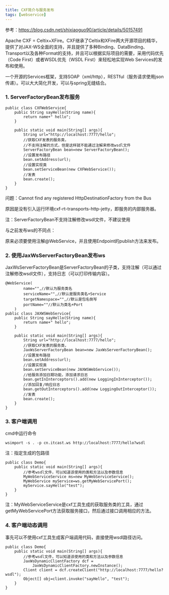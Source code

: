 ```yaml
---
title: CXF简介与服务发布
tags: [webservice]
---
```


参考：https://blog.csdn.net/shixiaoguo90/article/details/50157491

Apache CXF = Celtix+XFire。CXF继承了Celtix和XFire两大开源项目的精华，提供了对JAX-WS全面的支持，并且提供了多种Binding、DataBinding、Transport以及各种Format的支持，并且可以根据实际项目的需要，采用代码优先（Code First）或者WSDL优先（WSDL First）来轻松地实现Web Services的发布和使用。

一个开源的Services框架，支持SOAP（xml/http），RESTful（服务请求使用json传递）。可以大大简化开发，可以与spring无缝结合。

### 1. ServerFactoryBean发布服务

```
public class CXFWebService{
    public String sayHello(String name){
        return name+" hello";
    }

    public static void main(String[] args){
        String url="http://localhost:7777/hello";
        //获取CXF发表的服务类，
        //不支持注解的方式，但是这样就不能通过注解来修改wsdl文件
        ServerFactoryBean bean=new ServerFactoryBean();
        //设置发布路径
        bean.setAddress(url);
        //设置实现类
        bean.setServiceBean(new CXFWebService());
        //发表
        bean.create();
    }
}
```

问题：Cannot find any registered HttpDestinationFactory from the Bus

原因是没有引入运行环境cxf-rt-transports-http-jetty，即服务的内部服务器。

注：ServerFactoryBean不支持注解修改wsdl文件，不建议使用

与之前发布ws的不同点：

原来必须要使用注解@WebService，并且使用Endpoint的publish方法来发布。

### 2. 使用JaxWsServerFactoryBean发布ws

JaxWsServerFactoryBean是ServerFactoryBean的子类，支持注解（可以通过注解修改wsdl文件），支持日志（可以打印传输内容）。

```
@WebService(
        name="",//默认为服务类名
        serviceName="",//默认是服务类名+Service
        targetNamespace="",//默认是包名倒写
        portName=""//默认为类名+Port
    )
public class JAXWSWebService{
    public String sayHello(String name){
        return name+" hello";
    }

    public static void main(String[] args){
        String url="http://localhost:7777/hello";
        //获取CXF发表的服务类，
        JaxWsServerFactoryBean bean=new JaxWsServerFactoryBean();
        //设置发布路径
        bean.setAddress(url);
        //设置实现类
        bean.setServiceBean(new JAXWSWebService());
        //给服务添加日期功能，添加请求日志
        bean.getInInterceptors().add(new LoggingInInterceptor());
        //添加回复/响应日志
        bean.getOutInterceptors().add(new LoggingOutInterceptor());
        //发表
        bean.create();
    }
}
```

### 3. 客户端调用

cmd中运行命令

```
wsimport -s . -p cn.itcast.ws http://localhost:7777/hello?wsdl
```

注：指定生成的包路径

```
public class Demo{
    public static void main(String[] args){
        //参考wsdl文件，可以知道该使用的类和方法以及参数信息
        MyWebServiceService ms=new MyWebServiceService();
        MyWebService myService=ws.getMyWebServicePort();
        myService.sayHello("test");
    }
}
```

注：MyWebServiceService是cxf工具生成的获取服务类的工具，通过getMyWebServicePort方法获取服务接口，然后通过接口调用相应的方法。

### 4. 客户端动态调用

事先可以不使用cxf工具生成客户端调用代码，直接使用wsdl路径访问。

```
public class Demo{
    public static void main(String[] args){
        //参考wsdl文件，可以知道该使用的类和方法以及参数信息
        JaxWsDynamicClientFactory dcf = 
            JaxWsDynamicClientFactory.newInstance();
        Client client = dcf.createClient("http://localhost:7777/hello?wsdl");
        Object[] obj=client.invoke("sayHello", "test");
    }
}
```
